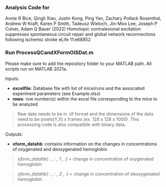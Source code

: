 ### Analysis Code for

Annie R Bice, Qingli Xiao, Justin Kong, Ping Yan, Zachary Pollack Rosenthal, Andrew W Kraft, Karen P Smith, Tadeusz Wieloch, Jin-Moo Lee, Joseph P Culver, Adam Q Bauer (2022) Homotopic contralesional excitation suppresses spontaneous circuit repair and global network reconnections following ischemic stroke eLife 11:e68852


### Run ProcessQCandXFormOISDat.m
Please make sure to add the repository folder to your MATLAB path. All scripts run on MATLAB 2021a.

Inputs:
- **excelfile**: Database file with list of mice/runs and the associated experiment parameters (see Example.xlsx)
- **rows**: row number(s) within the excel file corresponding to the mice to be analyzed
> Raw data needs to be in .tif format and the dimensions of the data need to be pixels(Y,X) x frames (ex. 128 x 128 x 1000). This processing code is also compatible with binary data.

Outputs:
- **xform_datahb**: contains information on the changes in concentrations of oxygenated and deoxygenated hemoglobin

> *xform_datahb( : , : , 1 , :)* = change in concentration of oxygenated hemoglobin

> *xform_datahb( : , : , 2 , :)* = change in concentration of deoxygenated hemoglobin

